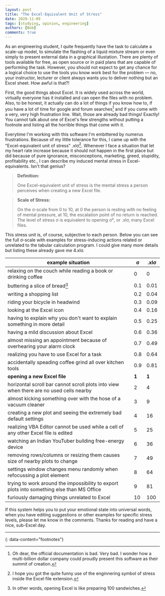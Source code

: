 ```yaml
---
layout: post
title: "The Excel-Equivalent Unit of Stress"
date: 2020-11-09
tags: [studying, opinion, engineering]
authors: [Bob]
comments: true
---
```


As an engineering student, I quite frequently have the task to calculate a scale-up model, to simulate the flashing of a liquid mixture stream or even simply to present external data in a graphical illustation.
There are plenty of tools available for free, as open source or in paid plans that are capable of performing the task.
However, you should not expect to get any chance for a logical choice to use the tools you know work best for the problem — no, your instructor, lecturer or client always wants you to deliver nothing but an Excel sheet.
How awful is that?!

First, the good things about Excel.
It is widely used across the world, virtually everyone has it installed and can open the files with no problem.
Also, to be honest, it actually can do a lot of things if you know how to, if you have a lot of time for google and forum searches[^documentation] and if you come with a very, very high frustration line.
Wait, those are already bad things!
Exactly!
You cannot talk about one of Excel's few strengths without putting a footnote and listing all the horrible things that come with it.

Everytime I'm working with this software I'm embittered by numerus frustrations.
Because of my little tolerance for this, I came up with the "Excel-equivalent unit of stress" .xlσ[^excel-sigma].
Whenever I face a situation that let my heart rate increase because it should not happen in the first place but did because of pure ignorance, misconceptions, marketing, greed, stupidity, profitability etc., I can describe my induced mental stress in Excel-equivalents.
Isn't that genius?

> **Definition:**
> 
> One Excel-equivalent unit of stress is the mental stress a person perceives when creating a new Excel file.

> **Scale of Stress:**
> 
> On the σ-scale from 0 to 10, at 0 the person is resting with no feeling of mental pressure, at 10, the escalation point of no return is reached.
> The level of stress σ is equivalent to opening σ², or .xlσ, many Excel files.

This stress unit is, of course, subjective to each person.
Below you can see the full σ-scale with examples for stress-inducing actions related or unrelated to the tabular calculation program.
I could give many more details but listing these already gave me 4.xlσ.

| example situation | σ | .xlσ |
|---|---|---|
| relaxing on the couch while reading a book or drinking coffee | 0 | 0 |
| buttering a slice of bread[^slice-of-bread] | 0.1 | 0.01 |
| writing a shopping list | 0.2 | 0.04 |
| riding your bicycle in headwind | 0.3 | 0.09 |
| looking at the Excel icon | 0.4 | 0.16 |
| having to explain why you don't want to explain something in more detail | 0.5 | 0.25 |
| having a mild discussion about Excel | 0.6 | 0.36 |
| almost missing an appointment because of overhearing your alarm clock | 0.7 | 0.49 |
| realizing you have to use Excel for a task | 0.8 | 0.64 |
| accidentally speading coffee grind all over kitchen tools | 0.9 | 0.81 |
| **opening a new Excel file** | **1** | **1** |
| horizontal scroll bar cannot scroll plots into view when there are no used cells nearby | 2 | 4 |
| almost kicking something over with the hose of a vacuum cleaner | 3 | 9 |
| creating a new plot and seeing the extremely bad default settings | 4 | 16 |
| realizing VBA Editor cannot be used while a cell of any other Excel file is edited | 5 | 25 |
| watching an Indian YouTuber building free-energy device | 6 | 36 |
| removing rows/columns or resizing them causes size of nearby plots to change | 7 | 49 |
| settings window changes menu randomly when refocussing a plot element | 8 | 64 |
| trying to work around the impossibility to export plots into something else than MS Office | 9 | 81 |
| furiously damaging things unrelated to Excel | 10 | 100 |

If this system helps you to put your emotional state into universal words, when you have editing suggestions or other examples for specific stress levels, please let me know in the comments.
Thanks for reading and have a nice, sub-Excel day.

---
{: data-content="footnotes"}

[^documentation]: Oh dear, the official documentation is bad. Very bad. I wonder how a multi-billion dollar company could proudly present this software as their summit of creation.

[^excel-sigma]: I hope you got the quite funny use of the enginnering symbol of stress inside the Excel file extension.

[^slice-of-bread]: In other words, opening Excel is like preparing 100 sandwiches.
